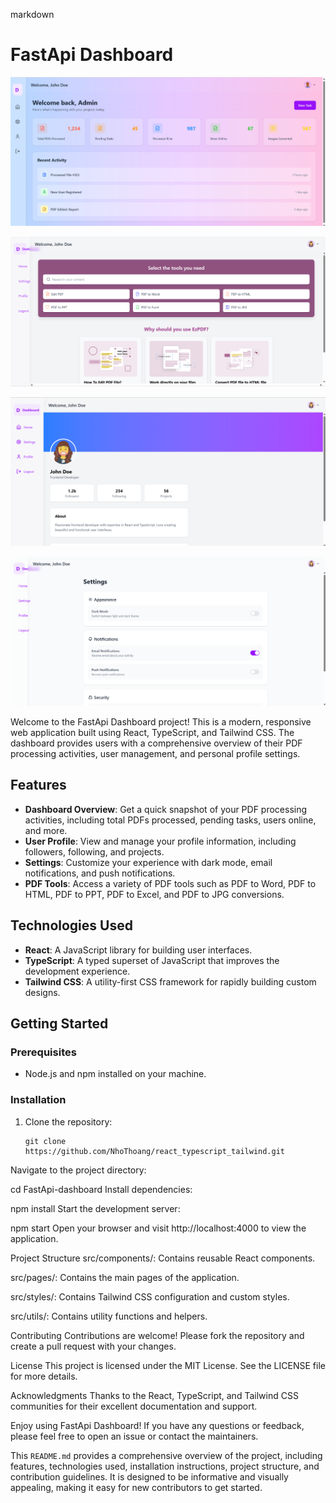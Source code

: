 markdown

# FastApi Dashboard

![dashboard](./Picture/dasboard.png)


![dashboard](./Picture/Home.png)


![dashboard](./Picture/profile.png)


![dashboard](./Picture/setting.png)



Welcome to the FastApi Dashboard project! This is a modern, responsive web application built using React, TypeScript, and Tailwind CSS. The dashboard provides users with a comprehensive overview of their PDF processing activities, user management, and personal profile settings.

## Features

- **Dashboard Overview**: Get a quick snapshot of your PDF processing activities, including total PDFs processed, pending tasks, users online, and more.
- **User Profile**: View and manage your profile information, including followers, following, and projects.
- **Settings**: Customize your experience with dark mode, email notifications, and push notifications.
- **PDF Tools**: Access a variety of PDF tools such as PDF to Word, PDF to HTML, PDF to PPT, PDF to Excel, and PDF to JPG conversions.

## Technologies Used

- **React**: A JavaScript library for building user interfaces.
- **TypeScript**: A typed superset of JavaScript that improves the development experience.
- **Tailwind CSS**: A utility-first CSS framework for rapidly building custom designs.

## Getting Started

### Prerequisites

- Node.js and npm installed on your machine.

### Installation

1. Clone the repository:
   ```
   git clone https://github.com/NhoThoang/react_typescript_tailwind.git
Navigate to the project directory:



cd FastApi-dashboard
Install dependencies:



npm install
Start the development server:



npm start
Open your browser and visit http://localhost:4000 to view the application.

Project Structure
src/components/: Contains reusable React components.

src/pages/: Contains the main pages of the application.

src/styles/: Contains Tailwind CSS configuration and custom styles.

src/utils/: Contains utility functions and helpers.

Contributing
Contributions are welcome! Please fork the repository and create a pull request with your changes.

License
This project is licensed under the MIT License. See the LICENSE file for more details.

Acknowledgments
Thanks to the React, TypeScript, and Tailwind CSS communities for their excellent documentation and support.

Enjoy using FastApi Dashboard! If you have any questions or feedback, please feel free to open an issue or contact the maintainers.



This `README.md` provides a comprehensive overview of the project, including features, technologies used, installation instructions, project structure, and contribution guidelines. It is designed to be informative and visually appealing, making it easy for new contributors to get started.
